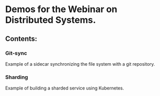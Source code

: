 # Demos for the Webinar on Distributed Systems.

## Contents:

### Git-sync
Example of a sidecar synchronizing the file system with a git repository.

### Sharding
Example of building a sharded service using Kubernetes.

